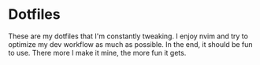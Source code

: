 Dotfiles
========
These are my dotfiles that I'm constantly tweaking. I enjoy nvim and try to optimize my dev workflow as much as possible. 
In the end, it should be fun to use. There more I make it mine, the more fun it gets.
